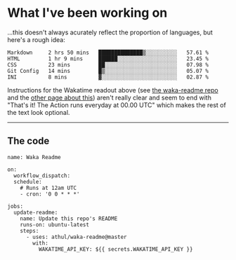 # What I've been working on

…this doesn't always acurately reflect the proportion of languages, but here's a rough idea:

<!--START_SECTION:waka-->
```text
Markdown     2 hrs 50 mins   ██████████████▒░░░░░░░░░░   57.61 % 
HTML         1 hr 9 mins     ██████░░░░░░░░░░░░░░░░░░░   23.45 % 
CSS          23 mins         ██░░░░░░░░░░░░░░░░░░░░░░░   07.98 % 
Git Config   14 mins         █▒░░░░░░░░░░░░░░░░░░░░░░░   05.07 % 
INI          8 mins          ▓░░░░░░░░░░░░░░░░░░░░░░░░   02.87 % 
```
<!--END_SECTION:waka-->

Instructions for the Wakatime readout above (see [the waka-readme repo](https://github.com/athul/waka-readme) and the [other page about this](https://github.com/marketplace/actions/waka-readme)) aren't really clear and seem to end with "That's it! The Action runs everyday at 00.00 UTC" which makes the rest of the text look optional.

---

## The code

```
name: Waka Readme

on:
  workflow_dispatch:
  schedule:
    # Runs at 12am UTC
    - cron: '0 0 * * *'

jobs:
  update-readme:
    name: Update this repo's README
    runs-on: ubuntu-latest
    steps:
      - uses: athul/waka-readme@master
        with:
          WAKATIME_API_KEY: ${{ secrets.WAKATIME_API_KEY }}
```
